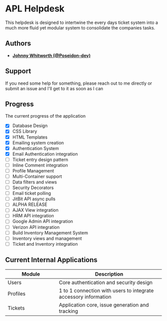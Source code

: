 # APL Helpdesk

This helpdesk is designed to intertwine the every days ticket system into a much more fluid
yet modular system to consolidate the companies tasks. 

## Authors

* **[Johnny Whitworth (@Poseidon-dev)](https://github.com/poseidon-dev)** 

## Support

If you need some help for something, please reach out to me directly or submit an issue and I'll get to it as soon as I can

## Progress

The current progress of the application 

- [x] Database Design                  
- [x] CSS Library                      
- [x] HTML Templates                   
- [x] Emailing system creation         
- [x] Authentication System            
- [x] Email Authentication integration 
- [ ] Ticket entry design pattern      
- [ ] Inline Comment integration       
- [ ] Profile Management               
- [ ] Multi-Container support          
- [ ] Data filters and views           
- [ ] Security Decorators              
- [ ] Email ticket polling             
- [ ] JitBit API async pulls           
- [ ] ALPHA RELEASE                    
- [ ] AJAX View integration            
- [ ] HRM API integration              
- [ ] Google Admin API integration              
- [ ] Verizon API integration              
- [ ] Build Inventory Management System
- [ ] Inventory views and management   
- [ ] Ticket and Inventory integration 

## Current Internal Applications

| Module <img width=200/>     | Description <img width=500/>                                                |
| ----------------------------| ----------------------------------------------------------------------------|
| Users                       | Core authentication and security design                                     |
| Profiles                    | 1 to 1 connection with users to integrate accessory information             |
| Tickets                     | Application core, issue generation and tracking                             |

